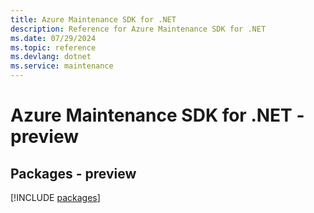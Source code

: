 ```yaml
---
title: Azure Maintenance SDK for .NET
description: Reference for Azure Maintenance SDK for .NET
ms.date: 07/29/2024
ms.topic: reference
ms.devlang: dotnet
ms.service: maintenance
---
```

# Azure Maintenance SDK for .NET - preview
## Packages - preview
[!INCLUDE [packages](maintenance-index.md)]